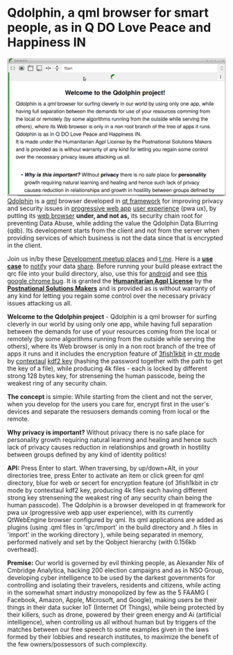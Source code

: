 # Qdolphin, a qml browser for smart people, as in Q DO Love Peace and Happiness IN 
![Qdolphin](Qsolphin.2019-02-16.19-39.gif)  
[Qdolphin](https://github.com/comcomist/Qdolphin/releases) is a [qml](https://en.wikipedia.org/wiki/QML) browser developed in [qt framework](https://www.qt.io/download-qt-installer) for improving privacy and security issues in [progressive web app](https://en.wikipedia.org/wiki/Progressive_web_applications#Characteristics) [user experience](https://en.wikipedia.org/wiki/User_experience) (pwa ux), by putting its [web browser](https://wiki.qt.io/QtWebEngine) **under, and not as,** its security chain root for preventing Data Abuse, while adding the value the Qdolphin Data Blurring (qdb). Its development starts from the client and not from the server when providing services of which business is not the data since that is encrypted in the client.
 
Join us in/by these [Development meetup places](https://medium.com/@erezelul/the-meetup-place-for-the-qdolphin-business-plans-targeting-startups-and-developers-aiming-solving-5b1e872dc3de) and [t.me](https://t.me/Qdolphin). Here is a **[use case](http://buildup1.wikidot.com/)** to [notify](https://chat.prosody.im/) your data [share](https://send.firefox.com/). Before running your build please extract the qrc file into your build directory, also, use this for [android](https://doc.qt.io/qt-5/android-getting-started.html) and see [this google chrome bug](https://thehackernews.com/2019/03/update-google-chrome-hack.html). It is granted the **[Humanitarian Agpl License](http://namzezam.wikidot.com/humanitarian-agpl-license)** by the **[Postnational Solutions Makers](http://comcomist.wikidot.com/)** and is provided as is without warranty of any kind for letting you regain some control over the necessary privacy issues attacking us all. 

**Welcome to the Qdolphin project** - Qdolphin is a qml browser for surfing cleverly in our world by using only one app, while having full separation between the demands for use of your resources coming from the local or remotely (by some algorithms running from the outside while serving the others), where its Web browser is only in a non root branch of the tree of apps it runs and it includes the encryption feature of [3fish1kbit](https://en.wikipedia.org/wiki/Threefish) in [ctr mode](https://en.wikipedia.org/wiki/Block_cipher_mode_of_operation#Counter_(CTR)) by [contextaul](https://github.com/comcomist/lppp---Located-Password-Protected-Protocol) [kdf2 key](https://en.wikipedia.org/wiki/Argon2) (hashing the password together with the path to get the key of a file), while producing 4k files - each is locked by different strong 128 bytes key, for strensening the human passcode, being the weakest ring of any security chain.

**The concept** is simple:  While starting from the client and not the server, when you develop for the users you care for, encrypt first in the user's devices and separate the resuosers demands coming from local or the remote.

**Why privacy is important?** Without privacy there is no safe place for personality growth requiring natural learning and healing and hence such lack of privacy causes reduction in relationships and growth in hostility between groups defined by any kind of identity politics!   

**API:** Press Enter to start. When traversing, by up/down+Alt, in your directories tree, press Enter to activate an item or click green for qml directory, blue for web or secert for encryption feature (of 3fish1kbit in ctr mode by contextaul kdf2 key, producing 4k files each having different strong key strensening the weakest ring of any security chain being the human passcode). The Qdolphin is a browser developed in qt framework for pwa ux (progressive web app user experience), with its currently QtWebEngine browser configured by qml. Its qml applications are added as plugins (using .qml files in 'qrc/import' in the build directory and .h files in 'import' in the working directory ), while being separated in memory, performed natively and set by the Qobject hierarchy (with 0.156kb overhead).

**Premise:** Our world is governed by evil thinking people, as Alexander Nix of Cmbridge Analytica, hacking 200 election campaigns and as in NSO Group, developing cyber intelligence to be used by the darkest governments for controlling and isolating their travelers, residents and citizens, while acting in the somewhat smart industry monopolized by few as the 5 FAAMG ( Facebook, Amazon, Apple, Microsoft, and Google), making users be their things in their data sucker IoT (Internet Of Things), while being protected by their killers, such as drone, powered by their green energy and Ai (artificial intelligence), when controlling us all without human but by triggers of the matches between our free speech to some examples given in the laws formed by their lobbies and research institutes, to maximize the benefit of the few owners/possessors of such complexcity.
